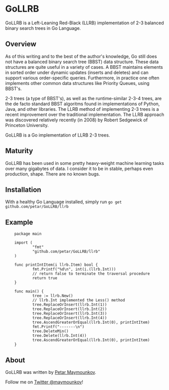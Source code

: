 # GoLLRB

GoLLRB is a Left-Leaning Red-Black (LLRB) implementation of 2-3 balanced binary
search trees in Go Language.

## Overview

As of this writing and to the best of the author's knowledge, 
Go still does not have a balanced binary search tree (BBST) data structure.
These data structures are quite useful in a variety of cases. A BBST maintains
elements in sorted order under dynamic updates (inserts and deletes) and can
support various order-specific queries. Furthermore, in practice one often
implements other common data structures like Priority Queues, using BBST's.

2-3 trees (a type of BBST's), as well as the runtime-similar 2-3-4 trees, are
the de facto standard BBST algoritms found in implementations of Python, Java,
and other libraries. The LLRB method of implementing 2-3 trees is a recent
improvement over the traditional implementation. The LLRB approach was
discovered relatively recently (in 2008) by Robert Sedgewick of Princeton
University.

GoLLRB is a Go implementation of LLRB 2-3 trees.

## Maturity

GoLLRB has been used in some pretty heavy-weight machine learning tasks over many gigabytes of data.
I consider it to be in stable, perhaps even production, shape. There are no known bugs.

## Installation

With a healthy Go Language installed, simply run `go get github.com/petar/GoLLRB/llrb`

## Example
        package main

        import (
                "fmt"
                "github.com/petar/GoLLRB/llrb"
        )

        func printIntItem(i llrb.Item) bool {
                fmt.Printf("%d\n", int(i.(llrb.Int)))
                // return false to terminate the traversal procedure
                return true
        }

        func main() {
                tree := llrb.New()
                // llrb.Int implemented the Less() method
                tree.ReplaceOrInsert(llrb.Int(1))
                tree.ReplaceOrInsert(llrb.Int(2))
                tree.ReplaceOrInsert(llrb.Int(3))
                tree.ReplaceOrInsert(llrb.Int(4))
                tree.AscendGreaterOrEqual(llrb.Int(0), printIntItem)
                fmt.Printf("-------\n")
                tree.DeleteMin()
                tree.Delete(llrb.Int(4))
                tree.AscendGreaterOrEqual(llrb.Int(0), printIntItem)
        }   

## About

GoLLRB was written by [Petar Maymounkov](http://pdos.csail.mit.edu/~petar/). 

Follow me on [Twitter @maymounkov](http://www.twitter.com/maymounkov)!
